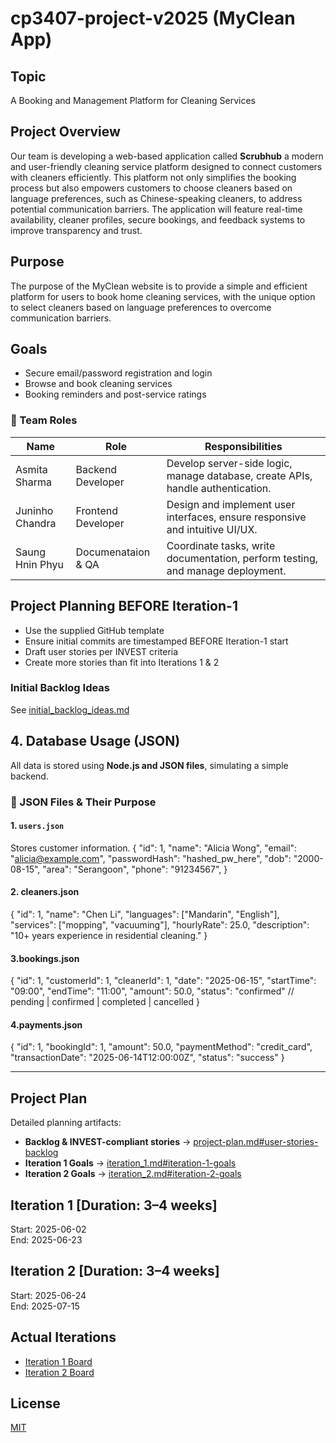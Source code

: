 # cp3407-project-v2025 (MyClean App)

## Topic
A Booking and Management Platform for Cleaning Services

## Project Overview
Our team is developing a web-based application called **Scrubhub** a modern
and user-friendly cleaning service platform designed to connect customers
with cleaners efficiently. This platform not only simplifies the booking 
process but also empowers customers to choose cleaners based on language preferences,
such as Chinese-speaking cleaners, to address potential communication barriers. 
The application will feature real-time availability, cleaner profiles, secure bookings,
and feedback systems to improve transparency and trust.

## Purpose
The purpose of the MyClean website is to provide a simple and efficient platform for users to book home cleaning services,
with the unique option to select cleaners based on language preferences to overcome communication barriers.

## Goals
- Secure email/password registration and login  
- Browse and book cleaning services  
- Booking reminders and post-service ratings  

### 👥 Team Roles

| Name              | Role              | Responsibilities                                                                 |
|-------------------|-------------------|----------------------------------------------------------------------------------|
| Asmita Sharma     | Backend Developer | Develop server-side logic, manage database, create APIs, handle authentication. |
| Juninho Chandra   | Frontend Developer| Design and implement user interfaces, ensure responsive and intuitive UI/UX.     |
| Saung Hnin Phyu   | Documenataion & QA | Coordinate tasks, write documentation, perform testing, and manage deployment.  |




## Project Planning BEFORE Iteration-1
- Use the supplied GitHub template  
- Ensure initial commits are timestamped BEFORE Iteration-1 start  
- Draft user stories per INVEST criteria  
- Create more stories than fit into Iterations 1 & 2  

### Initial Backlog Ideas
See [initial_backlog_ideas.md](./initial_backlog_ideas.md)  

## 4. Database Usage (JSON)
All data is stored using **Node.js and JSON files**, simulating a 
simple backend.

### 📁 JSON Files & Their Purpose

#### 1. `users.json`
Stores customer information.
{
  "id": 1,
  "name": "Alicia Wong",
  "email": "alicia@example.com",
  "passwordHash": "hashed_pw_here",
  "dob": "2000-08-15",
  "area": "Serangoon",
  "phone": "91234567",
}

#### 2. cleaners.json
{
  "id": 1,
  "name": "Chen Li",
  "languages": ["Mandarin", "English"],
  "services": ["mopping", "vacuuming"],
  "hourlyRate": 25.0,
  "description": "10+ years experience in residential cleaning."
}

#### 3.bookings.json
{
  "id": 1,
  "customerId": 1,
  "cleanerId": 1,
  "date": "2025-06-15",
  "startTime": "09:00",
  "endTime": "11:00",
  "amount": 50.0,
  "status": "confirmed" // pending | confirmed | completed | cancelled
}

#### 4.payments.json
{
  "id": 1,
  "bookingId": 1,
  "amount": 50.0,
  "paymentMethod": "credit_card",
  "transactionDate": "2025-06-14T12:00:00Z",
  "status": "success"
}


------------------------------------------------------------------------

## Project Plan
Detailed planning artifacts:  
- **Backlog & INVEST-compliant stories** → [project-plan.md#user-stories-backlog](./project-plan.md#user-stories-backlog)  
- **Iteration 1 Goals**               → [iteration_1.md#iteration-1-goals](./iteration_1.md#iteration-1-goals)  
- **Iteration 2 Goals**               → [iteration_2.md#iteration-2-goals](./iteration_2.md#iteration-2-goals)  

## Iteration 1 [Duration: 3–4 weeks]
Start: 2025-06-02  
End:   2025-06-23  

## Iteration 2 [Duration: 3–4 weeks]
Start: 2025-06-24  
End:   2025-07-15  

## Actual Iterations
- [Iteration 1 Board](./iteration_1.md)  
- [Iteration 2 Board](./iteration_2.md)  

## License
[MIT](./LICENSE.txt)

